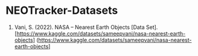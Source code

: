 # NEOTracker-Datasets
1. Vani, S. (2022). NASA – Nearest Earth Objects [Data Set]. [https://www.kaggle.com/datasets/sameepvani/nasa-nearest-earth-objects] (https://www.kaggle.com/datasets/sameepvani/nasa-nearest-earth-objects]
